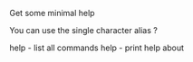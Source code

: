 Get some minimal help

You can use the single character alias ?

help - list all commands
help <command> - print help about <command>